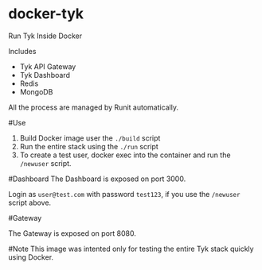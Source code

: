 # docker-tyk
Run Tyk Inside Docker

Includes
 - Tyk API Gateway
 - Tyk Dashboard
 - Redis
 - MongoDB

All the process are managed by Runit automatically.

#Use
1. Build Docker image user the ```./build``` script
2. Run the entire stack using the ```./run``` script
3. To create a test user, docker exec into the container and run the ```/newuser``` script.

#Dashboard
The Dashboard is exposed on port 3000.

Login as ```user@test.com``` with password ```test123```, if you use the ```/newuser``` script above.

#Gateway

The Gateway is exposed on port 8080.

#Note
This image was intented only for testing the entire Tyk stack quickly using Docker.
